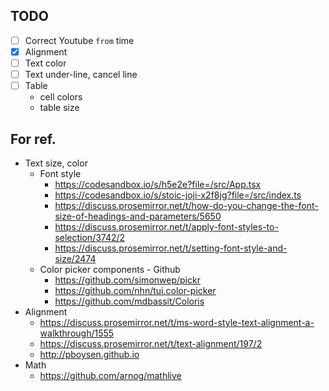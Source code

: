 ## TODO

* [ ] Correct Youtube `from` time
* [x] Alignment
* [ ] Text color
* [ ] Text under-line, cancel line
* [ ] Table
    * cell colors
    * table size

## For ref.

* Text size, color
    * Font style
        * https://codesandbox.io/s/h5e2e?file=/src/App.tsx
        * https://codesandbox.io/s/stoic-joji-x2f8jg?file=/src/index.ts
        * https://discuss.prosemirror.net/t/how-do-you-change-the-font-size-of-headings-and-parameters/5650
        * https://discuss.prosemirror.net/t/apply-font-styles-to-selection/3742/2
        * https://discuss.prosemirror.net/t/setting-font-style-and-size/2474
    * Color picker components - Github
        * https://github.com/simonwep/pickr
        * https://github.com/nhn/tui.color-picker
        * https://github.com/mdbassit/Coloris
* Alignment
    * https://discuss.prosemirror.net/t/ms-word-style-text-alignment-a-walkthrough/1555
    * https://discuss.prosemirror.net/t/text-alignment/197/2
    * http://pboysen.github.io
* Math
    * https://github.com/arnog/mathlive

